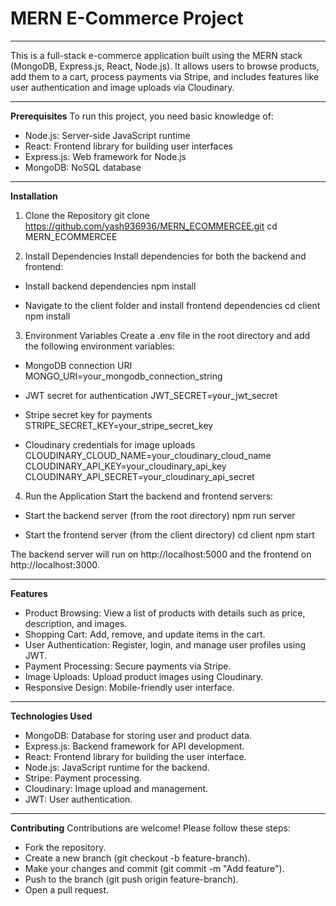 # MERN E-Commerce Project
---

This is a full-stack e-commerce application built using the MERN stack (MongoDB, Express.js, React, Node.js). It allows users to browse products, add them to a cart, process payments via Stripe, and includes features like user authentication and image uploads via Cloudinary.

---

**Prerequisites**
To run this project, you need basic knowledge of:

- Node.js: Server-side JavaScript runtime
- React: Frontend library for building user interfaces
- Express.js: Web framework for Node.js
- MongoDB: NoSQL database

---

**Installation**
1. Clone the Repository
git clone https://github.com/yash936936/MERN_ECOMMERCEE.git
cd MERN_ECOMMERCEE

2. Install Dependencies
Install dependencies for both the backend and frontend:
- Install backend dependencies
npm install

- Navigate to the client folder and install frontend dependencies
cd client
npm install

3. Environment Variables
Create a .env file in the root directory and add the following environment variables:

- MongoDB connection URI
MONGO_URI=your_mongodb_connection_string

- JWT secret for authentication
JWT_SECRET=your_jwt_secret

- Stripe secret key for payments
STRIPE_SECRET_KEY=your_stripe_secret_key

- Cloudinary credentials for image uploads
CLOUDINARY_CLOUD_NAME=your_cloudinary_cloud_name
CLOUDINARY_API_KEY=your_cloudinary_api_key
CLOUDINARY_API_SECRET=your_cloudinary_api_secret

4. Run the Application
Start the backend and frontend servers:
- Start the backend server (from the root directory)
npm run server

- Start the frontend server (from the client directory)
cd client
npm start

The backend server will run on http://localhost:5000 and the frontend on http://localhost:3000.

---

**Features**

- Product Browsing: View a list of products with details such as price, description, and images.
- Shopping Cart: Add, remove, and update items in the cart.
- User Authentication: Register, login, and manage user profiles using JWT.
- Payment Processing: Secure payments via Stripe.
- Image Uploads: Upload product images using Cloudinary.
- Responsive Design: Mobile-friendly user interface.

---

**Technologies Used**

- MongoDB: Database for storing user and product data.
- Express.js: Backend framework for API development.
- React: Frontend library for building the user interface.
- Node.js: JavaScript runtime for the backend.
- Stripe: Payment processing.
- Cloudinary: Image upload and management.
- JWT: User authentication.

---

**Contributing**
Contributions are welcome! Please follow these steps:

- Fork the repository.
- Create a new branch (git checkout -b feature-branch).
- Make your changes and commit (git commit -m "Add feature").
- Push to the branch (git push origin feature-branch).
- Open a pull request.
